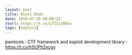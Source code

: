 ```yaml
---
layout: post
title: Binni Shah
date: 2018-07-28 00:00:22
tourl: https://t.co/LfZIicBDza
tags: [exploit]
---
```

pwntools : CTF framework and exploit development library : https://t.co/hSUPh2xcgy